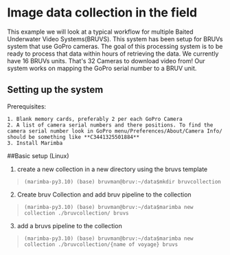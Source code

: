 # Image data collection in the field

This example we will look at a typical workflow for multiple Baited Underwater Video Systems(BRUVS). This system has been setup for BRUVs system that use GoPro cameras. The goal of this processing system is to be ready to process that data within hours of retrieving the data. We currently have 16 BRUVs units. That's 32 Cameras to download video from! Our system works on mapping the GoPro serial number to a BRUV unit.

## Setting up the system

Prerequisites:

    1. Blank memory cards, preferably 2 per each GoPro Camera
    2. A list of camera serial numbers and there positions. To find the camera serial number look in GoPro menu/Preferences/About/Camera Info/ should be something like **C3441325501884**
    3. Install Marimba

##Basic setup (Linux)

1. create a new collection in a new directory using the bruvs template 

>```console
>(marimba-py3.10) (base) bruvman@bruv:~/data$mkdir bruvcollection 
>```

2. Create bruv Collection and add bruv pipeline to the collection 


>```console
>(marimba-py3.10) (base) bruvman@bruv:~/data$marimba new collection ./bruvcollection/ bruvs
>```

3. add a bruvs pipeline to the collection 


>```console
>(marimba-py3.10) (base) bruvman@bruv:~/data$marimba new collection ./bruvcollection/{name of voyage} bruvs
>```
